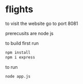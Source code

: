 # flights
to visit the website go to port 8081

prerecusits are node js

to build first run 
```bash
npm install
npm i express
```

to run 
```bash
node app.js
```
